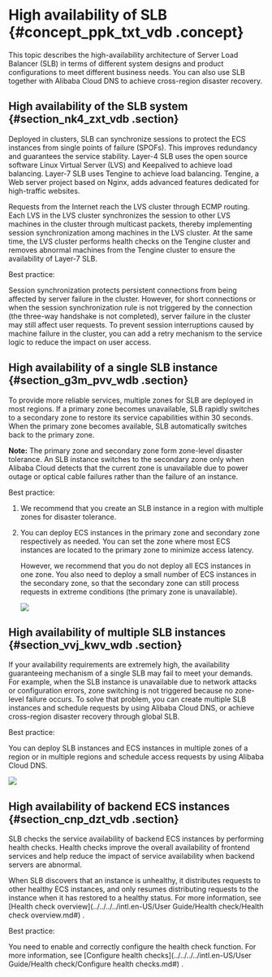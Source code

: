 # High availability of SLB {#concept_ppk_txt_vdb .concept}

This topic describes the high-availability architecture of Server Load Balancer \(SLB\) in terms of different system designs and product configurations to meet different business needs. You can also use SLB together with Alibaba Cloud DNS to achieve cross-region disaster recovery.

## High availability of the SLB system {#section_nk4_zxt_vdb .section}

Deployed in clusters, SLB can synchronize sessions to protect the ECS instances from single points of failure \(SPOFs\). This improves redundancy and guarantees the service stability. Layer-4 SLB uses the open source software Linux Virtual Server \(LVS\) and Keepalived to achieve load balancing. Layer-7 SLB uses Tengine to achieve load balancing. Tengine, a Web server project based on Nginx, adds advanced features dedicated for high-traffic websites.

Requests from the Internet reach the LVS cluster through ECMP routing. Each LVS in the LVS cluster synchronizes the session to other LVS machines in the cluster through multicast packets, thereby implementing session synchronization among machines in the LVS cluster. At the same time, the LVS cluster performs health checks on the Tengine cluster and removes abnormal machines from the Tengine cluster to ensure the availability of Layer-7 SLB.

Best practice:

Session synchronization protects persistent connections from being affected by server failure in the cluster. However, for short connections or when the session synchronization rule is not triggered by the connection \(the three-way handshake is not completed\), server failure in the cluster may still affect user requests. To prevent session interruptions caused by machine failure in the cluster, you can add a retry mechanism to the service logic to reduce the impact on user access.

## High availability of a single SLB instance {#section_g3m_pvv_wdb .section}

To provide more reliable services, multiple zones for SLB are deployed in most regions. If a primary zone becomes unavailable, SLB rapidly switches to a secondary zone to restore its service capabilities within 30 seconds. When the primary zone becomes available, SLB automatically switches back to the primary zone.

**Note:** The primary zone and secondary zone form zone-level disaster tolerance. An SLB instance switches to the secondary zone only when Alibaba Cloud detects that the current zone is unavailable due to power outage or optical cable failures rather than the failure of an instance.

Best practice:

1.  We recommend that you create an SLB instance in a region with multiple zones for disaster tolerance.
2.  You can deploy ECS instances in the primary zone and secondary zone respectively as needed. You can set the zone where most ECS instances are located to the primary zone to minimize access latency.

    However, we recommend that you do not deploy all ECS instances in one zone. You also need to deploy a small number of ECS instances in the secondary zone, so that the secondary zone can still process requests in extreme conditions \(the primary zone is unavailable\).

    ![](http://static-aliyun-doc.oss-cn-hangzhou.aliyuncs.com/assets/img/4169/15604818803122_en-US.png)


## High availability of multiple SLB instances {#section_vvj_kwv_wdb .section}

If your availability requirements are extremely high, the availability guaranteeing mechanism of a single SLB may fail to meet your demands. For example, when the SLB instance is unavailable due to network attacks or configuration errors, zone switching is not triggered because no zone-level failure occurs. To solve that problem, you can create multiple SLB instances and schedule requests by using Alibaba Cloud DNS, or achieve cross-region disaster recovery through global SLB.

Best practice:

You can deploy SLB instances and ECS instances in multiple zones of a region or in multiple regions and schedule access requests by using Alibaba Cloud DNS.

![](http://static-aliyun-doc.oss-cn-hangzhou.aliyuncs.com/assets/img/4169/15604818803121_en-US.png)

## High availability of backend ECS instances {#section_cnp_dzt_vdb .section}

SLB checks the service availability of backend ECS instances by performing health checks. Health checks improve the overall availability of frontend services and help reduce the impact of service availability when backend servers are abnormal.

When SLB discovers that an instance is unhealthy, it distributes requests to other healthy ECS instances, and only resumes distributing requests to the instance when it has restored to a healthy status. For more information, see [Health check overview](../../../../intl.en-US/User Guide/Health check/Health check overview.md#) .

Best practice:

You need to enable and correctly configure the health check function. For more information, see [Configure health checks](../../../../intl.en-US/User Guide/Health check/Configure health checks.md#) .

